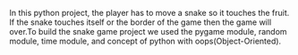 In this python project, the player has to move a snake so it touches the fruit. If the snake touches itself or the border of the game then the game will over.To build the snake game project we used the pygame module, random module, time module, and concept of python with oops(Object-Oriented).
